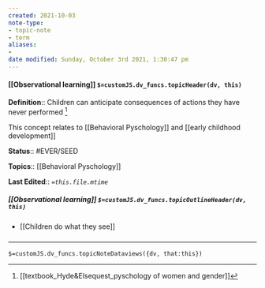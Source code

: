 ```yaml
---
created: 2021-10-03
note-type:
- topic-note
- term
aliases:
-
date modified: Sunday, October 3rd 2021, 1:30:47 pm
---
```


#### [[Observational learning]] `$=customJS.dv_funcs.topicHeader(dv, this)`

**Definition**:: Children can anticipate consequences of actions they have never performed [^1]

This concept relates to [[Behavioral Pyschology]] and [[early childhood development]]

**Status**:: #EVER/SEED

**Topics**:: [[Behavioral Pyschology]]

**Last Edited**:: *`=this.file.mtime`*

##### [[Observational learning]] `$=customJS.dv_funcs.topicOutlineHeader(dv, this)`

- [[Children do what they see]]

### <hr class="dataviews"/>

`$=customJS.dv_funcs.topicNoteDataviews({dv, that:this})`

[^1]: [[textbook_Hyde&Elsequest_pyschology of women and gender]]
